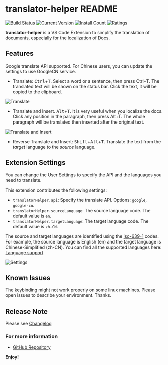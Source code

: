 # translator-helper README

[![Build Status](https://dev.azure.com/xiaodiyan/VSCode%20TranslatorHelper/_apis/build/status/yanxiaodi.vscode-translator-helper?branchName=master)](https://dev.azure.com/xiaodiyan/VSCode%20TranslatorHelper/_build/latest?definitionId=58&branchName=master)
[![Current Version](https://vsmarketplacebadge.apphb.com/version/XiaodiYan.translator-helper.svg)](https://marketplace.visualstudio.com/items?itemName=XiaodiYan.translator-helper)
[![Install Count](https://vsmarketplacebadge.apphb.com/installs/XiaodiYan.translator-helper.svg)](https://marketplace.visualstudio.com/items?itemName=XiaodiYan.translator-helper)
[![Ratings](https://vsmarketplacebadge.apphb.com/rating/XiaodiYan.translator-helper.svg)](https://marketplace.visualstudio.com/items?itemName=XiaodiYan.translator-helper)

**translator-helper** is a VS Code Extension to simplify the translation of documents, especially for the localization of Docs.

## Features

Google translate API supported. For Chinese users, you can update the settings to use GoogleCN service.

- Translate: <kbd>Ctrl</kbd>+<kbd>T</kbd>. Select a word or a sentence, then press Ctrl+T. The translated text will be shown on the status bar. Click the text, it will be copied to the clipboard.

![Translate](images/sample1.gif)

- Translate and Insert. <kbd>Alt</kbd>+<kbd>T</kbd>. It is very useful when you localize the docs. Click any position in the paragraph, then press Alt+T. The whole paragraph will be translated then inserted after the original text.

![Translate and Insert](images/sample2.gif)

- Reverse Translate and Insert: <kbd>Shift</kbd>+<kbd>Alt</kbd>+<kbd>T</kbd>. Translate the text from the _target_ language to the _source_ language.

## Extension Settings

You can change the User Settings to specify the API and the languages you need to translate.

This extension contributes the following settings:

- `translatorHelper.api`: Specify the translate API. Options: `google`, `google-cn`.
- `translatorHelper.sourceLanguage`: The source language code. The default value is `en`.
- `translatorHelper.targetLanguage`: The target language code. The default value is `zh-CN`.

The source and target languages are identified using the [iso-639-1](https://en.wikipedia.org/wiki/List_of_ISO_639-1_codes) codes. For example, the source language is English (en) and the target language is Chinese-Simplified (zh-CN). You can find all the supported languages here: [Language support](https://cloud.google.com/translate/docs/languages)

![Settings](images/settings.png)

## Known Issues

The keybinding might not work properly on some linux machines. Please open issues to describe your environment. Thanks.

## Release Note

Please see [Changelog](CHANGELOG.md)

### For more information

- [GitHub Repository](https://github.com/yanxiaodi/vscode-translator-helper)

**Enjoy!**
